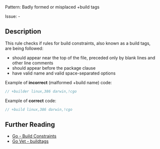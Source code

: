 Pattern: Badly formed or misplaced +build tags

Issue: -

## Description

This rule checks if rules for build constraints, also known as a build tags, are being followed:
- should appear near the top of the file, preceded only by blank lines and other line comments
- should appear before the package clause
- have valid name and valid space-separated options

Example of **incorrect** (malformed +build name) code:

```go
// +builder linux,386 darwin,!cgo
```

Example of **correct** code:

```go
// +build linux,386 darwin,!cgo
```

## Further Reading

* [Go - Build Constraints](https://golang.org/pkg/go/build/#hdr-Build_Constraints)
* [Go Vet - buildtags](https://golang.org/cmd/vet/#hdr-Build_tags)
